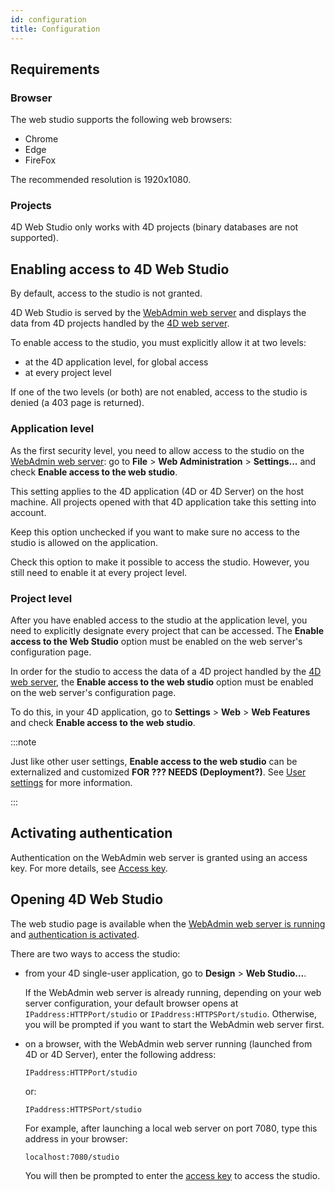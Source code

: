 ```yaml
---
id: configuration
title: Configuration
---
```

## Requirements

### Browser 

The web studio supports the following web browsers:

- Chrome
- Edge
- FireFox

The recommended resolution is 1920x1080.

### Projects 

4D Web Studio only works with 4D projects (binary databases are not supported).

## Enabling access to 4D Web Studio

By default, access to the studio is not granted. 

4D Web Studio is served by the [WebAdmin web server](https://developer.4d.com/docs/en/Admin/webAdmin.html) and displays the data from 4D projects handled by the [4D web server](https://developer.4d.com/docs/en/WebServer/webServer.html). 

To enable access to the studio, you must explicitly allow it at two levels: 
* at the 4D application level, for global access
* at every project level

If one of the two levels (or both) are not enabled, access to the studio is denied (a 403 page is returned).

### Application level

As the first security level, you need to allow access to the studio on the [WebAdmin web server](https://developer.4d.com/docs/en/Admin/webAdmin.html): go to **File** > **Web Administration** > **Settings...** and check **Enable access to the web studio**.

This setting applies to the 4D application (4D or 4D Server) on the host machine. All projects opened with that 4D application take this setting into account.

Keep this option unchecked if you want to make sure no access to the studio is allowed on the application. 

Check this option to make it possible to access the studio. However, you still need to enable it at every project level.


### Project level

After you have enabled access to the studio at the application level, you need to explicitly designate every project that can be accessed. The **Enable access to the Web Studio** option must be enabled on the web server's configuration page.

In order for the studio to access the data of a 4D project handled by the [4D web server](https://developer.4d.com/docs/en/WebServer/webServer.html), the **Enable access to the web studio** option must be enabled on the web server's configuration page.

To do this, in your 4D application, go to **Settings** > **Web** > **Web Features** and check **Enable access to the web studio**.

:::note 

Just like other user settings, **Enable access to the web studio** can be externalized and customized **FOR ??? NEEDS (Deployment?)**. See [User settings](https://doc.4d.com/4Dv19R2/4D/19-R2/User-settings.300-5516428.en.html) for more information.

:::

## Activating authentication

Authentication on the WebAdmin web server is granted using an access key. For more details, see [Access key](https://developer.4d.com/docs/en/Admin/webAdmin.html#access-key).

## Opening 4D Web Studio

The web studio page is available when the [WebAdmin web server is running](https://developer.4d.com/docs/en/Admin/webAdmin.html#starting-the-webadmin-web-server) and [authentication is activated](#activating-authentication). 

There are two ways to access the studio:

*	from your 4D single-user application, go to **Design** > **Web Studio...**. 
 
 	If the WebAdmin web server is already running, depending on your web server configuration, your default browser opens at `IPaddress:HTTPPort/studio` or `IPaddress:HTTPSPort/studio`. Otherwise, you will be prompted if you want to start the WebAdmin web server first.

*	on a browser, with the WebAdmin web server running (launched from 4D or 4D Server), enter the following address:
 	
	`IPaddress:HTTPPort/studio`
		
	or:
	
	`IPaddress:HTTPSPort/studio`

	For example, after launching a local web server on port 7080, type this address in your browser: 

	`localhost:7080/studio`

	You will then be prompted to enter the [access key](https://developer.4d.com/docs/en/Admin/webAdmin.html#access-key) to access the studio.

